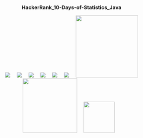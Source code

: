 <div align="center">
  
  ### HackerRank_10-Days-of-Statistics_Java
</div>

<p align="center">
&emsp;
  <img src="https://img.shields.io/github/languages/code-size/MD-MAFUJUL-HASAN/HackerRank_10-Days-of-Statistics_Java?style=for-the-badge">
  &emsp;
  <img src="https://img.shields.io/github/repo-size/MD-MAFUJUL-HASAN/HackerRank_10-Days-of-Statistics_Java?color=purple&style=for-the-badge">
  &emsp;
  <img src="https://img.shields.io/github/languages/count/MD-MAFUJUL-HASAN/HackerRank_10-Days-of-Statistics_Java?color=green&style=for-the-badge">
  &emsp;
  <img src="https://img.shields.io/github/languages/top/MD-MAFUJUL-HASAN/HackerRank_10-Days-of-Statistics_Java?color=orange&style=for-the-badge">
  &emsp;
  <img src="https://img.shields.io/github/commit-activity/m/MD-MAFUJUL-HASAN/HackerRank_10-Days-of-Statistics_Java?color=lime&style=for-the-badge">
  &emsp;
  <img src="https://img.shields.io/github/last-commit/MD-MAFUJUL-HASAN/HackerRank_10-Days-of-Statistics_Java?color=darkgreen&style=for-the-badge">
  &emsp;
  <img src="https://tokei.rs/b1/github/MD-MAFUJUL-HASAN/HackerRank_10-Days-of-Statistics_Java?category=code" width="200">
  &emsp;
  <img src="https://tokei.rs/b1/github/MD-MAFUJUL-HASAN/HackerRank_10-Days-of-Statistics_Java?category=lines" width="175">
  &emsp;
  <img src="https://tokei.rs/b1/github/MD-MAFUJUL-HASAN/HackerRank_10-Days-of-Statistics_Java?category=files" width="100">
  &emsp;
  </p>
  
